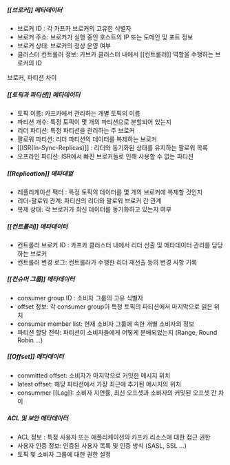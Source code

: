 
##### [[브로커]] 메타데이터

- 브로커 ID : 각 카프카 브로커의 고유한 식별자
- 브로커 주소: 브로커가 실행 중인 호스트의 IP 또는 도메인 및 포트 정보
- 브로커 상태: 브로커의 정상 운영 여부
- 클러스터 컨트롤러 정보: 카브카 클러스터 내에서 [[컨트롤러]] 역할을 수행하는 브로커의 ID


브로커, 파티션 차이

##### [[토픽과 파티션]] 메타데이터
- 토픽 이름: 카프카에서 관리하는 개별 토픽의 이름
- 파티션 개수: 특정 토픽이 몇 개의 파티션으로 분할되어 있는지
- 리더 파티션: 특정 파티션을 관리하는 주 브로커
- 팔로워 파티션: 리더 파티션의 데이터를 복제하는 브로커
- [[ISR(In-Sync-Replicas)]] : 리더와 동기화된 상태를 유지하는 팔로워 목록
- 오프라인 파티션: ISR에서 빠진 브로커들로 인해 사용할 수 없는 파티션


##### [[Replication]] 메타데엍
- 레플리케이션 팩터 : 특정 토픽의 데이터를 몇 개의 브로커에 복제할 것인지
- 리더-팔로워 관계: 파티션의 리더와 팔로워 브로커 간 관계
- 복제 상태: 각 브로커가 최신 데이터를 동기화하고 있는지 여부


##### [[컨트롤러]] 메타데이터

- 컨트롤러 브로커 ID : 카프카 클러스터 내에서 리더 선출 및 메타데이터 관리를 담당하는 브로커
- 컨트롤러 변경 로그: 컨트롤러가 수행한 리더 재선출 등의 변경 사항 기록



##### [[컨슈머 그룹]] 메타데이터
- consumer group ID : 소비자 그룹의 고유 식별자
- offset 정보: 각 consumer group이 특정 토픽의 파티션에서 마지막으로 읽은 위치
- consumer member list: 현재 소비자 그룹에 속한 개별 소비자의 정보
- 파티션 할당 전략: 파티션이 소비자들에게 어떻게 분배되었는지 (Range, Round Robin ...)


##### [[Offset]] 메타데이터

- committed offset: 소비자가 마지막으로 커밋한 메시지 위치
- latest offset: 해당 파티션에서 가장 최근에 추가된 메시지의 위치
- consummer [[Lag]]: 소비자 지연률, 최신 오프셋과 소비자의 커밋된 오프셋 간 차이


##### ACL 및 보안 메타데이터

- ACL 정보 : 특정 사용자 또는 애플리케이션의 카프카 리소스에 대한 접근 권한
- 사용자 인증 정보: 인증된 사용자 목록 및 인증 방식 (SASL, SSL ...)
- 토픽 및 소비자 그룹에 대한 권한 설정
